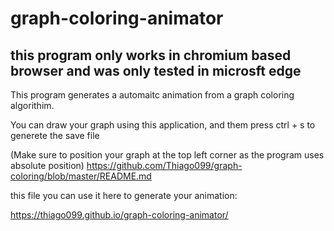 # graph-coloring-animator

## this program only works in chromium based browser and was only tested in microsft edge

This program generates a automaitc animation from a graph coloring algorithim.

You can draw your graph using this application, and them press ctrl + s to generete the save file

(Make sure to position your graph at the top left corner as the program uses absolute position)
https://github.com/Thiago099/graph-coloring/blob/master/README.md

this file you can use it here to generate your animation:

https://thiago099.github.io/graph-coloring-animator/
